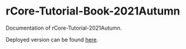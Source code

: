 # rCore-Tutorial-Book-2021Autumn
Documentation of rCore-Tutorial-2021Autumn.

Deployed version can be found [here](https://LearningOS.github.io/rCore-Tutorial-Book-2021Autumn/).